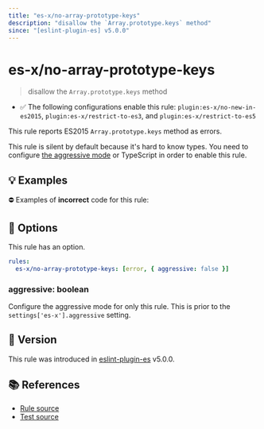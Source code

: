 ```yaml
---
title: "es-x/no-array-prototype-keys"
description: "disallow the `Array.prototype.keys` method"
since: "[eslint-plugin-es] v5.0.0"
---
```


# es-x/no-array-prototype-keys
> disallow the `Array.prototype.keys` method

- ✅ The following configurations enable this rule: `plugin:es-x/no-new-in-es2015`, `plugin:es-x/restrict-to-es3`, and `plugin:es-x/restrict-to-es5`

This rule reports ES2015 `Array.prototype.keys` method as errors.

This rule is silent by default because it's hard to know types. You need to configure [the aggressive mode](../#the-aggressive-mode) or TypeScript in order to enable this rule.

## 💡 Examples

⛔ Examples of **incorrect** code for this rule:

<eslint-playground type="bad" code="/*eslint es-x/no-array-prototype-keys: [error, { aggressive: true }] */
foo.keys()
" />

## 🔧 Options

This rule has an option.

```yml
rules:
  es-x/no-array-prototype-keys: [error, { aggressive: false }]
```

### aggressive: boolean

Configure the aggressive mode for only this rule.
This is prior to the `settings['es-x'].aggressive` setting.

## 🚀 Version

This rule was introduced in [eslint-plugin-es] v5.0.0.

[eslint-plugin-es]: https://github.com/mysticatea/eslint-plugin-es

## 📚 References

- [Rule source](https://github.com/ota-meshi/eslint-plugin-es-x/blob/master/lib/rules/no-array-prototype-keys.js)
- [Test source](https://github.com/ota-meshi/eslint-plugin-es-x/blob/master/tests/lib/rules/no-array-prototype-keys.js)

